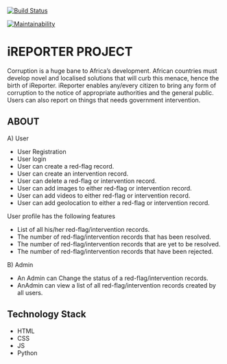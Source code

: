 [![Build Status](https://travis-ci.org/KapsonLabs/Andela-iReporter.svg?branch=ft-endpoint-create-red-flag)](https://travis-ci.org/KapsonLabs/Andela-iReporter)

[![Maintainability](https://api.codeclimate.com/v1/badges/5ecd878a2235b47e603a/maintainability)](https://codeclimate.com/github/KapsonLabs/Andela-iReporter/maintainability)

# iREPORTER PROJECT #

Corruption is a huge bane to Africa’s development. African countries must develop novel and localised solutions that will curb this menace, hence the birth of iReporter. iReporter enables any/every citizen to bring any form of corruption to the notice of appropriate authorities and the general public. Users can also report on things that needs government intervention.

## ABOUT ##
A) User

- User Registration
- User login
- User can create a red-flag record.
- User can create an intervention record.
- User can delete a red-flag or intervention record.
- User can add images to either red-flag or intervention record.
- User can add videos to either red-flag or intervention record.
- User can add geolocation to either a red-flag or intervention record.

User profile has the following features
- List of all his/her red-flag/intervention records.
- The number of red-flag/intervention records that has been resolved.
- The number of red-flag/intervention records that are yet to be resolved.
- The number of red-flag/intervention records that have been rejected.

B) Admin

- An Admin can Change the status of a red-flag/intervention records.
- AnAdmin can view a list of all red-flag/intervention records created by all users.

## Technology Stack ##
- HTML
- CSS
- JS
- Python
